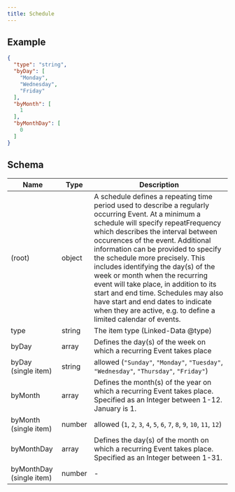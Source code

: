 ```yaml
---
title: Schedule
---
```

## Example



```json
{
  "type": "string",
  "byDay": [
    "Monday",
    "Wednesday",
    "Friday"
  ],
  "byMonth": [
    1
  ],
  "byMonthDay": [
    0
  ]
}
```

## Schema

| Name | Type | Description |
|---|---|---|
| (root) | object | A schedule defines a repeating time period used to describe a regularly occurring Event. At a minimum a schedule will specify repeatFrequency which describes the interval between occurences of the event. Additional information can be provided to specify the schedule more precisely. This includes identifying the day(s) of the week or month when the recurring event will take place, in addition to its start and end time. Schedules may also have start and end dates to indicate when they are active, e.g. to define a limited calendar of events. |
| type | string | The item type (Linked-Data @type) |
| byDay | array<string> | Defines the day(s) of the week on which a recurring Event takes place |
| byDay (single item) | string | allowed (`"Sunday"`, `"Monday"`, `"Tuesday"`, `"Wednesday"`, `"Thursday"`, `"Friday"`)  |
| byMonth | array<number> | Defines the month(s) of the year on which a recurring Event takes place. Specified as an Integer between 1-12. January is 1. |
| byMonth (single item) | number | allowed (`1`, `2`, `3`, `4`, `5`, `6`, `7`, `8`, `9`, `10`, `11`, `12`)  |
| byMonthDay | array<number> | Defines the day(s) of the month on which a recurring Event takes place. Specified as an Integer between 1-31. |
| byMonthDay (single item) | number | - |

